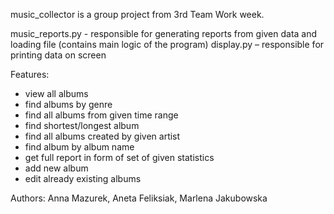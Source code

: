 music_collector is a group project from 3rd Team Work week. 

music_reports.py - responsible for generating reports from given data and loading file (contains main logic of the program)
display.py – responsible for printing data on screen

Features:
- view all albums
- find albums by genre
- find all albums from given time range
- find shortest/longest album
- find all albums created by given artist
- find album by album name
- get full report in form of set of given statistics
- add new album
- edit already existing albums

Authors: Anna Mazurek, Aneta Feliksiak, Marlena Jakubowska
